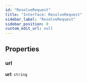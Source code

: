 ```yaml
---
id: "ResolveRequest"
title: "Interface: ResolveRequest"
sidebar_label: "ResolveRequest"
sidebar_position: 0
custom_edit_url: null
---
```


## Properties

### url

 **url**: `string`

